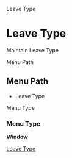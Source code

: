 
Leave Type
# Leave Type


Maintain Leave Type

Menu Path
## Menu Path



- Leave Type

Menu Type
### Menu Type

**Window**


[Leave Type](../../functional-guide/window/window-leave-type.md)